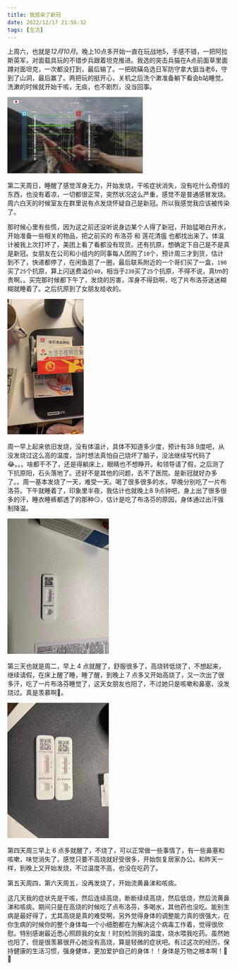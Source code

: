 ```yaml
---
title: 我感染了新冠
date: 2022/12/17 21:56:32
tags: [生活]
---
```


上周六，也就是*12月10月*。晚上10点多开始一直在玩战地5，手感不错，一把阿拉斯英军，对面载具玩的不错步兵跟着坦克推进。我选的突击兵猫在A点前面草里面蹲对面坦克，一次都没打到，最后输了。一把硫磺岛选日军防守拿大狙当老6，守到了山洞，最后赢了。两把玩的挺开心，关机之后洗个漱准备躺下看会b站睡觉。洗漱的时候就开始干咳，无痰，也不剧烈，没当回事。

<img src="./我感染了新冠/1.jpeg" style="zoom:30%;" />

第二天周日，睡醒了感觉浑身无力，开始发烧，干咳症状消失，没有吃什么奇怪的东西，也没有着凉，一切都很正常，突然状况这么严重，感觉不是普通感冒发烧。周六白天的时候室友在群里说有点发烧怀疑自己是新冠。所以我感觉我应该被传染了。

那时候心里有些慌，因为这之前还没听说身边某个人得了新冠，开始猛喝白开水，开始准备一些相关的物品，把之前买的 布洛芬 和 莲花清瘟 也都找出来了。体温计被我上次打坏了，美团上看了看都没有现货。还有抗原，想确定下自己是不是真是新冠。女朋友在公司和小组内的同事每人团购了`10`个，预计周三才到货，估计到不了，快递都停了，在闲鱼逛了一圈，最后联系附近的一个哥们买了一盒，`190`买了`25`个抗原，算上闪送费溢价`40`，相当于`230`买了`25`个抗原，不得不说，真tm的贵啊。。买完那时候都下午了，发烧的厉害，浑身不得劲啊，吃了片布洛芬迷迷糊糊就睡着了。之后抗原到了女朋友给收的。

<img src="./我感染了新冠/2.jpeg" style="zoom:30%;" />

周一早上起来依旧发烧，没有体温计，具体不知道多少度，预计有38 9度吧，从没发烧过这么高的温度，当时想法真怕自己烧坏了脑子，没法继续写代码了😂。。。啥都干不了，还是得躺床上，眼睛也不想睁开。和领导请了假，之后测了下抗原阳，石头落地了。还好不是其他的问题，去不了医院。是新冠就好办多了。。周一基本发烧了一天，难受一天。喝了很多很多的水，早晚分别吃了一片布洛芬。下午就睡着了，印象里半夜，我估计也就晚上8 9点钟吧，身上出了很多很多的汗，睡衣睡裤都透了的那种😏，估计是吃了布洛芬的原因，身体通过出汗强制降温。



<img src="./我感染了新冠/3.jpeg" style="zoom:30%;" />

第三天也就是周二，早上 4 点就醒了，舒服很多了，高烧转低烧了，不想起来，继续请假，在床上醒了睡，睡了醒，到晚上 7 点多又开始高烧了，又一次出了很多汗，吃了一片布洛芬睡觉了，这天女朋友也阳了，不过她只是咳嗽和鼻塞，没发烧过。真是羡慕啊😬。

<img src="./我感染了新冠/4.jpeg" style="zoom:30%;" center/>

第四天周三早上 6 点多就醒了，不烧了，可以正常做一些事情了，有一些鼻塞和咳嗽，味觉消失了，感觉只要不高烧就好受很多，开始恢复居家办公。和昨天一样，到晚上又开始发烧，不过温度不高，也没在吃药了。

第五天周四，第六天周五，没再发烧了，开始流黄鼻涕和咳痰。

这几天我的症状先是干咳，然后连续高烧，断断续续高烧，然后低烧，然后流黄鼻涕和咳痰。期间只是在高烧的时候吃了点布洛芬，多喝水，其他药也没吃。能别生病是最好得了，尤其高烧是真的难受啊，另外觉得身体的调整能力真的很强大，在你生病的时候你的整个身体每一个小细胞都在为解决这个病毒工作着，觉得很欣慰。特别感谢最近悉心照顾我的女友！时刻检测我的温度，烧水喂我吃药。虽然她也阳了，但是很羡慕很开心她没有高烧，算是轻微的症状吧。有过这次的经历，保持健康的生活习惯，强身健体，更加爱护自己的身体！！身体是万物之根本啊！💪💪


